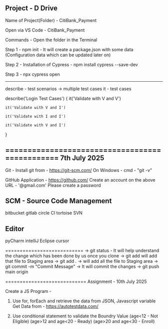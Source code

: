 Project - D Drive
-----------------

Name of Project(Folder) - CitiBank_Payment

Open via VS Code - CitiBank_Payment

Commands - Open the folder in the Terminal  

Step 1 - npm init - It will create a package.json with some data (Configuration data which can be updated later on)

Step 2 - Installation of Cypress - npm install cypress --save-dev

Step 3 - npx cypress open 

-------------------------
describe - test scenarios -> multiple test cases
it - test cases

describe('Login Test Cases')
{
    it('Validate with V and V')

    it('Validate with V and I')

    it('Validate with I and I')

    it('Validate with V and I')

}


===============================================
7th July 2025
-------------

Git - Install git from - https://git-scm.com/
On Windows - cmd - "git -v"


GitHub Application - https://github.com/ 
Create an account on the above URL - '@gmail.com'
Please create a password

SCM - Source Code Management
---------------------------

bitbucket
gitlab
circle CI
tortoise SVN

Editor
------
pyCharm
intelliJ
Eclipse
cursor

===========================
-> git status - It will help understand the change which has been done by us once you clone
-> git add <filename> will add that file to Staging area
-> git add . -> will add all the file to Staging area
-> git commit -m "Commit Message" -> It will commit the changes
-> git push main origin

============================
Assignment - 10th July 2025 

Create a JS Program - 

1. Use for, forEach and retrieve the data from JSON, Javascript variable
Get Data from - https://autotestdata.com/

2. Use conditional statement to validate the Boundry Value 
(age<12 - Not Eligible)
(age>12 and age<20 - Ready)
(age>20 and age<30 - Enroll)



